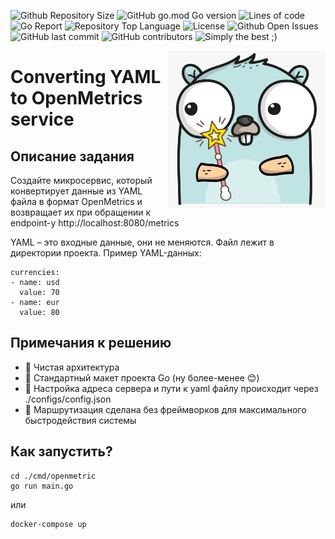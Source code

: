 ![Github Repository Size](https://img.shields.io/github/languages/code-size/lubedd/yaml-to-openmetric)
![GitHub go.mod Go version](https://img.shields.io/github/go-mod/go-version/lubedd/yaml-to-openmetric)
![Lines of code](https://img.shields.io/tokei/lines/github/lubedd/yaml-to-openmetric)
![Go Report](https://img.shields.io/badge/go%20report-A%2B-brightgreen)
![Repository Top Language](https://img.shields.io/github/languages/top/lubedd/yaml-to-openmetric)
![License](https://img.shields.io/conda/l/conda-forge/setuptools)
![Github Open Issues](https://img.shields.io/github/issues-raw/lubedd/yaml-to-openmetric)
![GitHub last commit](https://img.shields.io/github/last-commit/lubedd/yaml-to-openmetric)
![GitHub contributors](https://img.shields.io/github/contributors/lubedd/yaml-to-openmetric)
![Simply the best ;)](https://img.shields.io/badge/simply-the%20best%20%3B%29-orange)

<img align="right" width="50%" src="./images/gopher.png">

# Converting YAML to OpenMetrics service

## Описание задания

Создайте микросервис, который конвертирует данные из YAML файла в формат OpenMetrics и возвращает их при обращении к
endpoint-у http://localhost:8080/metrics

YAML – это входные данные, они не меняются. Файл лежит в директории
проекта. Пример YAML-данных:
```
currencies:
- name: usd
  value: 70
- name: eur
  value: 80
```

## Примечания к решению

- :trident: Чистая архитектура
- :book: Стандартный макет проекта Go (ну более-менее :blush:)
- :wrench: Настройка адреса сервера и пути к yaml файлу происходит через ./configs/config.json
- :truck: Маршрутизация сделана без фреймворков для максимального быстродействия системы
## Как запустить?
```
cd ./cmd/openmetric
go run main.go
```
или
```
docker-compose up
```